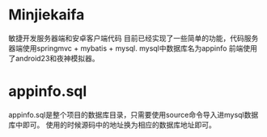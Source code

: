 # Minjiekaifa
敏捷开发服务器端和安卓客户端代码
目前已经实现了一些简单的功能，代码服务器端使用springmvc + mybatis + mysql.
mysql中数据库名为appinfo
前端使用了android23和夜神模拟器。
# appinfo.sql
appinfo.sql是整个项目的数据库目录，只需要使用source命令导入进mysql数据库中即可。
使用的时候源码中的地址换为相应的数据库地址即可。
